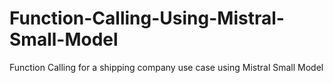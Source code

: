 # Function-Calling-Using-Mistral-Small-Model
Function Calling for a shipping company use case using Mistral Small Model 
